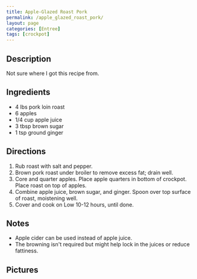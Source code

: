 ```yaml
---
title: Apple-Glazed Roast Pork
permalink: /apple_glazed_roast_pork/
layout: page
categories: [Entree]
tags: [crockpot]
---
```


Description
-----------

Not sure where I got this recipe from.

Ingredients
-----------

-   4 lbs pork loin roast
-   6 apples
-   1/4 cup apple juice
-   3 tbsp brown sugar
-   1 tsp ground ginger

Directions
----------

1.  Rub roast with salt and pepper.
2.  Brown pork roast under broiler to remove excess fat; drain well.
3.  Core and quarter apples. Place apple quarters in bottom of crockpot. Place roast on top of apples.
4.  Combine apple juice, brown sugar, and ginger. Spoon over top surface of roast, moistening well.
5.  Cover and cook on Low 10-12 hours, until done.

Notes
-----

-   Apple cider can be used instead of apple juice.
-   The browning isn't required but might help lock in the juices or reduce fattiness.

Pictures
--------

